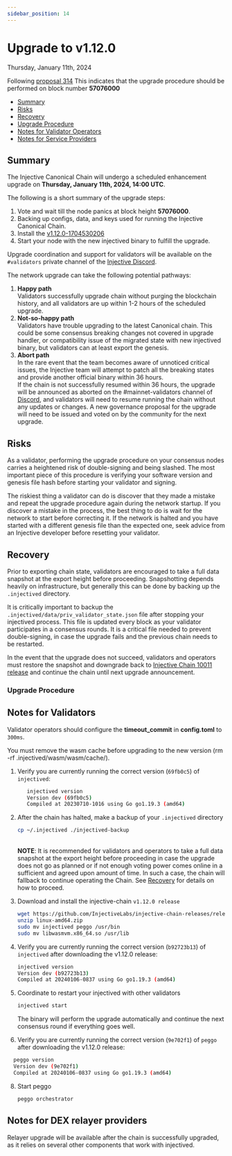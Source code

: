 ```yaml
---
sidebar_position: 14
---
```


# Upgrade to v1.12.0

Thursday, January 11th, 2024

Following [proposal 314](https://hub.injective.network/proposals/314/) This indicates that the upgrade procedure should be performed on block number **57076000**

* [Summary](#summary)
* [Risks](#risks)
* [Recovery](#recovery)
* [Upgrade Procedure](#upgrade-procedure)
* [Notes for Validator Operators](#notes-for-validators)
* [Notes for Service Providers](#notes-for-dex-relayer-providers)

## Summary

The Injective Canonical Chain will undergo a scheduled enhancement upgrade on **Thursday, January 11th, 2024, 14:00 UTC**.

The following is a short summary of the upgrade steps:

1. Vote and wait till the node panics at block height **57076000**.
2. Backing up configs, data, and keys used for running the Injective Canonical Chain.
3. Install the [v1.12.0-1704530206](https://github.com/InjectiveLabs/injective-chain-releases/releases/tag/v1)
4. Start your node with the new injectived binary to fulfill the upgrade.

Upgrade coordination and support for validators will be available on the `#validators` private channel of the [Injective Discord](https://discord.gg/injective).

The network upgrade can take the following potential pathways:

1. **Happy path**\
   Validators successfully upgrade chain without purging the blockchain history, and all validators are up within 1-2 hours of the scheduled upgrade.
2. **Not-so-happy path**\
   Validators have trouble upgrading to the latest Canonical chain. This could be some consensus breaking changes not covered in upgrade handler, or compatibility issue of the migrated state with new injectived binary, but validators can at least export the genesis.
3. **Abort path**\
   In the rare event that the team becomes aware of unnoticed critical issues, the Injective team will attempt to patch all the breaking states and provide another official binary within 36 hours.\
   If the chain is not successfully resumed within 36 hours, the upgrade will be announced as aborted on the #mainnet-validators channel of [Discord](https://discord.gg/injective), and validators will need to resume running the chain without any updates or changes. A new governance proposal for the upgrade will need to be issued and voted on by the community for the next upgrade.

## Risks

As a validator, performing the upgrade procedure on your consensus nodes carries a heightened risk of double-signing and being slashed. The most important piece of this procedure is verifying your software version and genesis file hash before starting your validator and signing.

The riskiest thing a validator can do is discover that they made a mistake and repeat the upgrade procedure again during the network startup. If you discover a mistake in the process, the best thing to do is wait for the network to start before correcting it. If the network is halted and you have started with a different genesis file than the expected one, seek advice from an Injective developer before resetting your validator.

## Recovery

Prior to exporting chain state, validators are encouraged to take a full data snapshot at the export height before proceeding. Snapshotting depends heavily on infrastructure, but generally this can be done by backing up the `.injectived` directory.

It is critically important to backup the `.injectived/data/priv_validator_state.json` file after stopping your injectived process. This file is updated every block as your validator participates in a consensus rounds. It is a critical file needed to prevent double-signing, in case the upgrade fails and the previous chain needs to be restarted.

In the event that the upgrade does not succeed, validators and operators must restore the snapshot and downgrade back to [Injective Chain 10011 release](https://github.com/InjectiveLabs/injective-chain-releases/releases/tag/v1.11.6-1688984159) and continue the chain until next upgrade announcement.

### Upgrade Procedure

## Notes for Validators

Validator operators should configure the **timeout_commit** in **config.toml** to `300ms`.

You must remove the wasm cache before upgrading to the new version (rm -rf .injectived/wasm/wasm/cache/).

1.  Verify you are currently running the correct version (`69fb0c5`) of `injectived`:

    ```bash
       injectived version
       Version dev (69fb0c5)
       Compiled at 20230710-1016 using Go go1.19.3 (amd64)
    ```
2.  After the chain has halted, make a backup of your `.injectived` directory

    ```bash
    cp ~/.injectived ./injectived-backup
    ```

    \
    **NOTE**: It is recommended for validators and operators to take a full data snapshot at the export height before proceeding in case the upgrade does not go as planned or if not enough voting power comes online in a sufficient and agreed upon amount of time. In such a case, the chain will fallback to continue operating the Chain. See [Recovery](#recovery) for details on how to proceed.
3.  Download and install the injective-chain `v1.12.0 release`

    ```bash
    wget https://github.com/InjectiveLabs/injective-chain-releases/releases/download/v1.12.0-1704530206/linux-amd64.zip
    unzip linux-amd64.zip
    sudo mv injectived peggo /usr/bin
    sudo mv libwasmvm.x86_64.so /usr/lib
    ```
4.  Verify you are currently running the correct version (`b92723b13`) of `injectived` after downloading the v1.12.0 release:

    ```bash
    injectived version
    Version dev (b92723b13)
    Compiled at 20240106-0837 using Go go1.19.3 (amd64)
    ```
5.  Coordinate to restart your injectived with other validators

    ```bash
    injectived start
    ```

    The binary will perform the upgrade automatically and continue the next consensus round if everything goes well.
6. Verify you are currently running the correct version (`9e702f1`) of `peggo` after downloading the v1.12.0 release:

```bash
  peggo version
  Version dev (9e702f1)
  Compiled at 20240106-0837 using Go go1.19.3 (amd64)
```

8.  Start peggo

    ```bash
    peggo orchestrator
    ```

## Notes for DEX relayer providers

Relayer upgrade will be available after the chain is successfully upgraded, as it relies on several other components that work with injectived.
